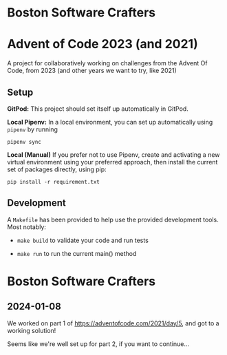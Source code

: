 # Boston Software Crafters
# Advent of Code 2023 (and 2021)

A project for collaboratively working on challenges from the Advent Of Code, from 2023 (and other years we want to try, like 2021)

## Setup

**GitPod:** This project should set itself up automatically in GitPod.

**Local Pipenv:** In a local environment, you can set up automatically using `pipenv` by running
```
pipenv sync
```

**Local (Manual)** If you prefer not to use Pipenv,  create and activating a new virtual environment using your preferred approach, then install the current set of packages directly, using pip:
```
pip install -r requirement.txt
```

## Development

A `Makefile` has been provided to help use the provided development tools. Most notably:

* `make build` to validate your code and run tests

* `make run` to run the current main() method

# Boston Software Crafters
## 2024-01-08

We worked on part 1 of https://adventofcode.com/2021/day/5, and got to a working solution!

Seems like we're well set up for part 2, if you want to continue...